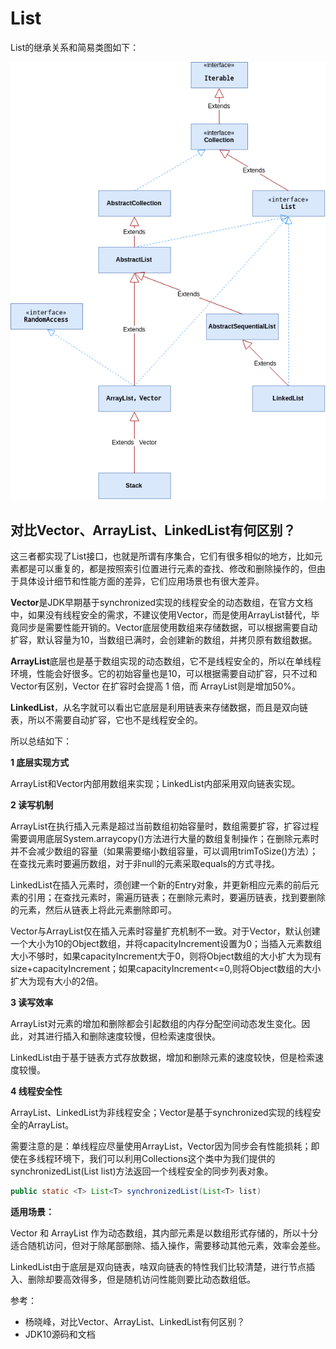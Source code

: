 # List   
List的继承关系和简易类图如下：
   
![image](https://github.com/ZZULI-TECH/interview/blob/master/images/Collection/List.png?raw=true)

## 对比Vector、ArrayList、LinkedList有何区别？

这三者都实现了List接口，也就是所谓有序集合，它们有很多相似的地方，比如元素都是可以重复的，都是按照索引位置进行元素的查找、修改和删除操作的，但由于具体设计细节和性能方面的差异，它们应用场景也有很大差异。

**Vector**是JDK早期基于synchronized实现的线程安全的动态数组，在官方文档中，如果没有线程安全的需求，不建议使用Vector，而是使用ArrayList替代，毕竟同步是需要性能开销的。Vector底层使用数组来存储数据，可以根据需要自动扩容，默认容量为10，当数组已满时，会创建新的数组，并拷贝原有数组数据。

**ArrayList**底层也是基于数组实现的动态数组，它不是线程安全的，所以在单线程环境，性能会好很多。它的初始容量也是10，可以根据需要自动扩容，只不过和Vector有区别，Vector 在扩容时会提高 1 倍，而 ArrayList则是增加50%。

**LinkedList**，从名字就可以看出它底层是利用链表来存储数据，而且是双向链表，所以不需要自动扩容，它也不是线程安全的。

所以总结如下：

**1 底层实现方式**

ArrayList和Vector内部用数组来实现；LinkedList内部采用双向链表实现。

**2 读写机制**

ArrayList在执行插入元素是超过当前数组初始容量时，数组需要扩容，扩容过程需要调用底层System.arraycopy()方法进行大量的数组复制操作；在删除元素时并不会减少数组的容量（如果需要缩小数组容量，可以调用trimToSize()方法）；在查找元素时要遍历数组，对于非null的元素采取equals的方式寻找。

LinkedList在插入元素时，须创建一个新的Entry对象，并更新相应元素的前后元素的引用；在查找元素时，需遍历链表；在删除元素时，要遍历链表，找到要删除的元素，然后从链表上将此元素删除即可。

Vector与ArrayList仅在插入元素时容量扩充机制不一致。对于Vector，默认创建一个大小为10的Object数组，并将capacityIncrement设置为0；当插入元素数组大小不够时，如果capacityIncrement大于0，则将Object数组的大小扩大为现有size+capacityIncrement；如果capacityIncrement<=0,则将Object数组的大小扩大为现有大小的2倍。

**3 读写效率**

ArrayList对元素的增加和删除都会引起数组的内存分配空间动态发生变化。因此，对其进行插入和删除速度较慢，但检索速度很快。

LinkedList由于基于链表方式存放数据，增加和删除元素的速度较快，但是检索速度较慢。

**4 线程安全性**

ArrayList、LinkedList为非线程安全；Vector是基于synchronized实现的线程安全的ArrayList。

需要注意的是：单线程应尽量使用ArrayList，Vector因为同步会有性能损耗；即使在多线程环境下，我们可以利用Collections这个类中为我们提供的synchronizedList(List list)方法返回一个线程安全的同步列表对象。

```Java
public static <T> List<T> synchronizedList(List<T> list) 

```

**适用场景：**

Vector 和 ArrayList 作为动态数组，其内部元素是以数组形式存储的，所以十分适合随机访问，但对于除尾部删除、插入操作，需要移动其他元素，效率会差些。

LinkedList由于底层是双向链表，啥双向链表的特性我们比较清楚，进行节点插入、删除却要高效得多，但是随机访问性能则要比动态数组低。

参考：
- 杨晓峰，对比Vector、ArrayList、LinkedList有何区别？
- JDK10源码和文档